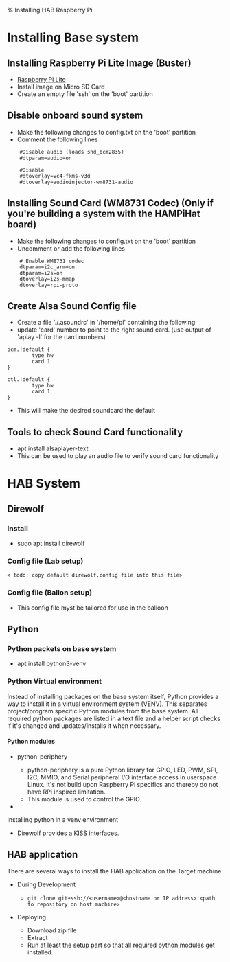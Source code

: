 % Installing HAB Raspberry Pi

# Installing Base system
## Installing Raspberry Pi Lite Image (Buster)
  - [Raspberry Pi Lite](https://downloads.raspberrypi.org/raspios_lite_armhf/images/raspios_lite_armhf-2022-01-28/2022-01-28-raspios-bullseye-armhf-lite.zip)
  - Install image on Micro SD Card
  - Create an empty file 'ssh' on the 'boot' partition

## Disable onboard sound system
  - Make the following changes to config.txt on the 'boot' partition
  - Comment the following lines
```
    #Disable audio (loads snd_bcm2835)
    #dtparam=audio=on

    #Disable 
    #dtoverlay=vc4-fkms-v3d
    #dtoverlay=audioinjector-wm8731-audio
```

## Installing Sound Card (WM8731 Codec) (Only if you're building a system with the HAMPiHat board)
  - Make the following changes to config.txt on the 'boot' partition
  - Uncomment or add the following lines
```
    # Enable WM8731 codec
    dtparam=i2c_arm=on
    dtparam=i2s=on
    dtoverlay=i2s-mmap
    dtoverlay=rpi-proto
```

## Create Alsa Sound Config file
  - Create a file './.asoundrc' in '/home/pi' containing the following
  - update 'card' number to point to the right sound card. (use output of 'aplay -l' for the card numbers)
```
pcm.!default {
        type hw
        card 1
}

ctl.!default {
        type hw           
        card 1
}
```
  - This will make the desired soundcard the default

## Tools to check Sound Card functionality
  - apt install alsaplayer-text
  - This can be used to play an audio file to verify sound card functionality


# HAB System
## Direwolf
### Install
 - sudo apt install direwolf

### Config file (Lab setup)
```
< todo: copy default direwolf.config file into this file>
```

### Config file (Ballon setup)
- This config file myst be tailored for use in the balloon


## Python
### Python packets on base system
 - apt install python3-venv

### Python Virtual environment
Instead of installing packages on the base system itself, Python provides a way to install it in
a virtual environment system (VENV). This separates project/program specific Python modules from the base
system. All required python packages are listed in a text file and a helper script checks if it's changed
and updates/installs it when necessary.

#### Python modules
- python-periphery
  - python-periphery is a pure Python library for GPIO, LED, PWM, SPI, I2C, MMIO, and Serial peripheral I/O interface access in userspace Linux. It's not build upon Raspberry Pi specifics and thereby do not have RPi inspired limitation.
  - This module is used to control the GPIO.

- 

Installing python in a venv environment
 - Direwolf provides a KISS interfaces. 




## HAB application
There are several ways to install the HAB application on the Target machine.

- During Development
  - `git clone git+ssh://<username>@<hostname or IP address>:<path to repository on host machine>`

- Deploying
  - Download zip file
  - Extract
  - Run at least the setup part so that all required python modules get installed.